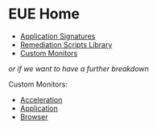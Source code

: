 # EUE Home

- [Application Signatures](https://github.com/Aternity/Application-Signatures)
- [Remediation Scripts Library](https://github.com/Aternity/Remediation-Scripts-Library)
- [Custom Monitors](https://github.com/Aternity/Custom-Monitors)

*or if we want to have a further breakdown*

Custom Monitors:
- [Acceleration](https://github.com/Aternity/Remediation-Scripts-Library/tree/master/Acceleration)
- [Application](https://github.com/Aternity/Remediation-Scripts-Library/tree/master/Application)
- [Browser](https://github.com/Aternity/Remediation-Scripts-Library/tree/master/Browser)
